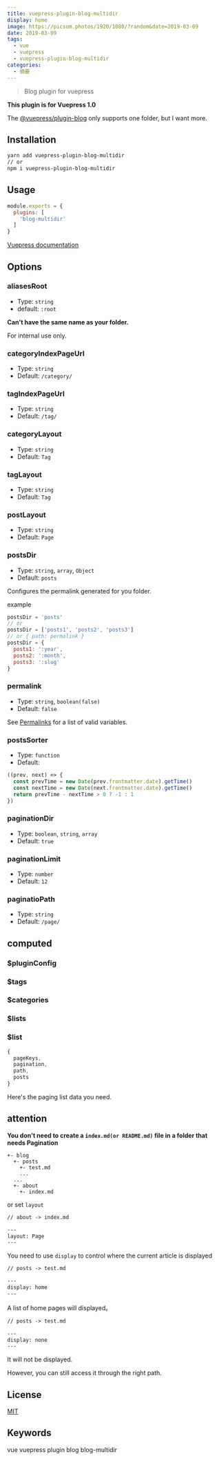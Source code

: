 ```yaml
---
title: vuepress-plugin-blog-multidir
display: home
image: https://picsum.photos/1920/1080/?random&date=2019-03-09
date: 2019-03-09
tags:
  - vue
  - vuepress
  - vuepress-plugin-blog-multidir
categories:
  - 摘要
--- 
```


> Blog plugin for vuepress

**This plugin is for Vuepress 1.0**

<!-- more -->

The [@vuepress/plugin-blog](https://github.com/vuejs/vuepress/tree/master/packages/%40vuepress/plugin-blog) only supports one folder, but I want more.

## Installation

``` sh
yarn add vuepress-plugin-blog-multidir
// or
npm i vuepress-plugin-blog-multidir
```

## Usage

``` js
module.exports = {
  plugins: [
    'blog-multidir'
  ]
}
```

[ Vuepress documentation](https://v1.vuepress.vuejs.org/plugin/using-a-plugin.html)


## Options

### aliasesRoot
- Type: `string`
- default: `:root`

**Can't have the same name as your folder.**

For internal use only.

### categoryIndexPageUrl
- Type: `string`
- Default: `/category/`

### tagIndexPageUrl
- Type: `string`
- Default: `/tag/`

### categoryLayout
- Type: `string`
- Default: `Tag`

### tagLayout
- Type: `string`
- Default: `Tag`

### postLayout
- Type: `string`
- Default: `Page`

### postsDir
- Type: `string`, `array`, `Object`
- Default: `posts`

Configures the permalink generated for you folder.

example
``` js
postsDir = 'posts'
// or
postsDir = ['posts1', 'posts2', 'posts3']
// or { path: permalink }
postsDir = {
  posts1: ':year',
  posts2: ':month',
  posts3: ':slug'
}
```

### permalink
- Type: `string`, `boolean(false)`
- Default: `false`

See [Permalinks](https://v1.vuepress.vuejs.org/guide/permalinks.html#template-variables) for a list of valid variables.

### postsSorter
- Type: `function`
- Default: 
``` js
((prev, next) => {
  const prevTime = new Date(prev.frontmatter.date).getTime()
  const nextTime = new Date(next.frontmatter.date).getTime()
  return prevTime - nextTime > 0 ? -1 : 1
})
```

### paginationDir
- Type: `boolean`, `string`, `array`
- Default: `true`

### paginationLimit
- Type: `number`
- Default: `12`

### paginatioPath
- Type: `string`
- Default: `/page/`

## computed

### $pluginConfig

### $tags

### $categories

### $lists

### $list

``` js
{
  pageKeys,
  pagination,
  path,
  posts
}
```

Here's the paging list data you need.

## attention

**You don't need to create a `index.md(or README.md)` file in a folder that needs Pagination**

```
+- blog
  +- posts
    +- test.md
    ...
  ...
  +- about
    +- index.md
```

or set `layout`

``` md
// about -> index.md

---
layout: Page
---
```

You need to use `display` to control where the current article is displayed

``` md
// posts -> test.md

---
display: home
---
```

A list of home pages will displayed。

``` md
// posts -> test.md

---
display: none
---
```

It will not be displayed.

However, you can still access it through the right path.

## License

[MIT](http://opensource.org/licenses/MIT)

## Keywords

vue vuepress plugin blog blog-multidir
